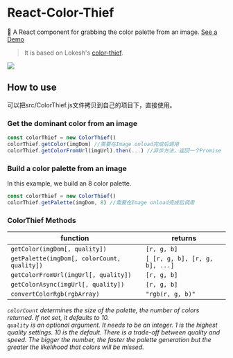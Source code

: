 # React-Color-Thief
🎨 A React component for grabbing the color palette from an image. [See a Demo](https://chensiun.github.io/react-color-thief/)
  >It is based on Lokesh's [color-thief](https://github.com/lokesh/color-thief/).

![](https://user-gold-cdn.xitu.io/2018/9/9/165be9299e074233?w=1368&h=842&f=png&s=1358264)

## How to use
可以把src/ColorThief.js文件拷贝到自己的项目下，直接使用。
### Get the dominant color from an image
```js
const colorThief = new ColorThief()
colorThief.getColor(imgDom) //需要在Image onload完成后调用
colorThief.getColorFromUrl(imgUrl).then(...) //异步方法，返回一个Promise
```

### Build a color palette from an image

In this example, we build an 8 color palette.

```js
const colorThief = new ColorThief()
colorThief.getPalette(imgDom, 8) //需要在Image onload完成后调用
```

### ColorThief Methods

| function | returns |
| --------|-------------|
| `getColor(imgDom[, quality])` | `[r, g, b]` |
| `getPalette(imgDom[, colorCount, quality])` | `[ [r, g, b], [r, g, b], ...]` |
| `getColorFromUrl(imgUrl[, quality])` | `[r, g, b]` |
| `getColorAsync(imgUrl[, quality])` | `[r, g, b]` |
| `convertColorRgb(rgbArray)` | `"rgb(r, g, b)"` |

*`colorCount` determines the size of the palette, the number of colors returned. If not set, it defaults to 10.*<br/>
*`quality` is an optional argument. It needs to be an integer. 1 is the highest quality settings. 10 is the default. There is a trade-off between quality and speed. The bigger the number, the faster the palette generation but the greater the likelihood that colors will be missed.*
